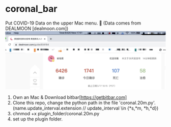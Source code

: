 
# coronal_bar
Put COVID-19 Data on the upper Mac menu. 👿 (Data comes from DEALMOON [dealmoon.com])
![customize your own](./pictures/image.jpg)


1. Own an Mac & Download bitbar[https://getbitbar.com]
2. Clone this repo, change the python path in the file 'coronal.20m.py'.(name.update_interval.extension // update_interval \in {\*s,\*m, \*h,\*d})
3. chnmod +x plugin_folder/coronal.20m.py 
4. set up the plugin folder.
